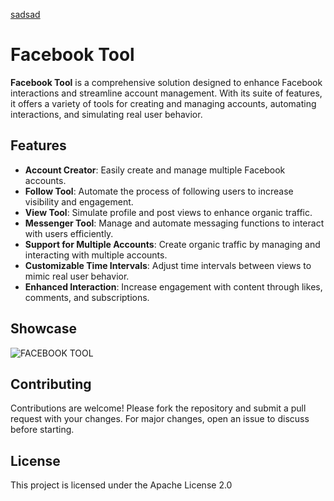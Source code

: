 [sadsad](https://github.com/)
# Facebook Tool

**Facebook Tool** is a comprehensive solution designed to enhance Facebook interactions and streamline account management. With its suite of features, it offers a variety of tools for creating and managing accounts, automating interactions, and simulating real user behavior.

## Features

- **Account Creator**: Easily create and manage multiple Facebook accounts.
- **Follow Tool**: Automate the process of following users to increase visibility and engagement.
- **View Tool**: Simulate profile and post views to enhance organic traffic.
- **Messenger Tool**: Manage and automate messaging functions to interact with users efficiently.
- **Support for Multiple Accounts**: Create organic traffic by managing and interacting with multiple accounts.
- **Customizable Time Intervals**: Adjust time intervals between views to mimic real user behavior.
- **Enhanced Interaction**: Increase engagement with content through likes, comments, and subscriptions.


## Showcase

![FACEBOOK TOOL](https://github.com/user-attachments/assets/03c13634-f08e-490b-9750-eb0ab3be8840)



## Contributing

Contributions are welcome! Please fork the repository and submit a pull request with your changes. For major changes, open an issue to discuss before starting.

## License

This project is licensed under the Apache License 2.0 

